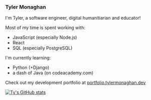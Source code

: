 ### Tyler Monaghan

I'm Tyler, a software engineer, digital humanitiarian and educator!

Most of my time is spent working with: 
- JavaScript (especially Node.js)
- React
- SQL (especially PostgreSQL)

I'm currently learning:
- Python (+Django)
- a dash of Java (on codeacademy.com)

Check out my development portfolio at [portfolio.tylermonaghan.dev](https://portfolio.tylermonaghan.dev)

[![Ty's GitHub stats](https://github-readme-stats.vercel.app/api?username=tymonaghan&count_private=true)](https://github.com/anuraghazra/github-readme-stats)

